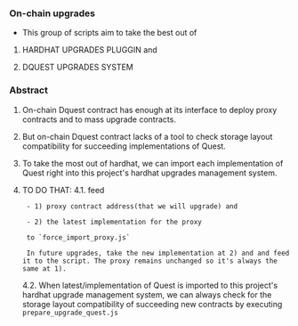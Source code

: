### On-chain upgrades
- This group of scripts aim to take the best out of 

1) HARDHAT UPGRADES PLUGGIN and 

2) DQUEST UPGRADES SYSTEM

### Abstract

1. On-chain Dquest contract has enough at its interface to deploy proxy contracts and to mass upgrade contracts.
2. But on-chain Dquest contract lacks of a tool to check storage layout compatibility for succeeding implementations of Quest.
3. To take the most out of hardhat, we can import each implementation of Quest right into this project's hardhat upgrades management system.
4. TO DO THAT:
    4.1. feed 

        - 1) proxy contract address(that we will upgrade) and 

        - 2) the latest implementation for the proxy
        
        to `force_import_proxy.js`

        In future upgrades, take the new implementation at 2) and and feed it to the script. The proxy remains unchanged so it's always the same at 1).

    4.2. When latest/implementation of Quest is imported to this project's hardhat upgrade management system,
        we can always check for the storage layout compatibility of succeeding new contracts by executing `prepare_upgrade_quest.js`